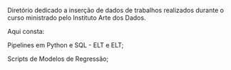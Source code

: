 Diretório dedicado a inserção de dados de trabalhos realizados durante o curso ministrado
pelo Instituto Arte dos Dados. 

Aqui consta:

Pipelines em Python e SQL - ELT e ELT;

Scripts de Modelos de Regressão;
